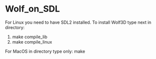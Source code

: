 # Wolf_on_SDL
For Linux you need to have SDL2 installed.
To install Wolf3D type next in directory:
1) make compile_lib
2) make compile_linux

For MacOS in directory type only: make
